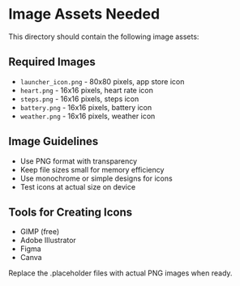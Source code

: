 # Image Assets Needed

This directory should contain the following image assets:

## Required Images
- `launcher_icon.png` - 80x80 pixels, app store icon
- `heart.png` - 16x16 pixels, heart rate icon
- `steps.png` - 16x16 pixels, steps icon  
- `battery.png` - 16x16 pixels, battery icon
- `weather.png` - 16x16 pixels, weather icon

## Image Guidelines
- Use PNG format with transparency
- Keep file sizes small for memory efficiency
- Use monochrome or simple designs for icons
- Test icons at actual size on device

## Tools for Creating Icons
- GIMP (free)
- Adobe Illustrator
- Figma
- Canva

Replace the .placeholder files with actual PNG images when ready.
